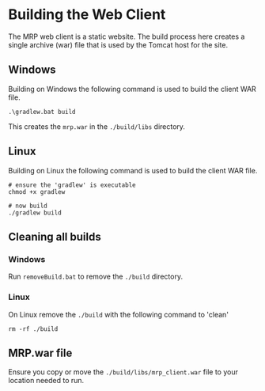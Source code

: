 # Building the Web Client #

The MRP web client is a static website.  The build process here creates a single archive (war) file that is used by the Tomcat host for the site.

## Windows ##

Building on Windows the following command is used to build the client WAR file.

```
.\gradlew.bat build

```
This creates the ```mrp.war``` in the ```./build/libs``` directory.

## Linux ##

Building on Linux the following command is used to build the client WAR file.

```
# ensure the 'gradlew' is executable
chmod +x gradlew

# now build
./gradlew build

```

## Cleaning all builds ##

### Windows ###

Run ```removeBuild.bat``` to remove the ```./build``` directory.

### Linux ###

On Linux remove the ```./build``` with the following command to 'clean'

```
rm -rf ./build
```

## MRP.war file ##

Ensure you copy or move the ```./build/libs/mrp_client.war``` file to your location needed to run.

